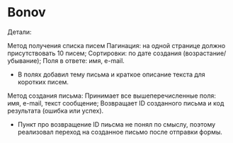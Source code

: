 # Bonov

Детали:

Метод получения списка писем
Пагинация: на одной странице должно присутствовать 10 писем;
Cортировки: по дате создания (возрастание/убывание);
Поля в ответе: имя, e-mail.

* В полях добавил тему письма и краткое описание текста для коротких писем. 

Метод создания письма:
Принимает все вышеперечисленные поля: имя, e-mail, текст сообщение;
Возвращает ID созданного письма и код результата (ошибка или успех).

* Пункт про возвращение ID пиьсма не понял по смыслу, поэтому реализовал переход на созданное письмо после отправки формы.


